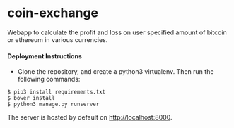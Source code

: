 # coin-exchange
Webapp to calculate the profit and loss on user specified amount of bitcoin or ethereum in various currencies.

#### Deployment Instructions
* Clone the repository, and create a python3 virtualenv. Then run the following commands:
```
$ pip3 install requirements.txt
$ bower install
$ python3 manage.py runserver
```
The server is hosted by default on [http://localhost:8000](http://localhost:8000/).
